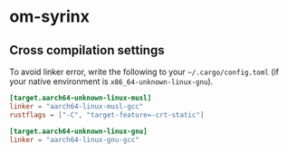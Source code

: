 # om-syrinx

## Cross compilation settings

To avoid linker error, write the following to your `~/.cargo/config.toml`
(if your native environment is `x86_64-unknown-linux-gnu`).

```toml
[target.aarch64-unknown-linux-musl]
linker = "aarch64-linux-musl-gcc"
rustflags = ["-C", "target-feature=-crt-static"]

[target.aarch64-unknown-linux-gnu]
linker = "aarch64-linux-gnu-gcc"
```
